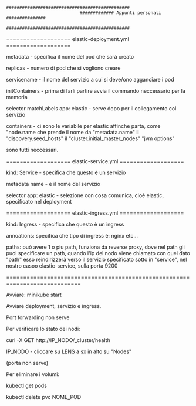 

                                ###############################################
                                ############# Appunti personali ###############
                                ###############################################


===================  elastic-deployment.yml   ===================





metadata - specifica il nome del pod che sarà creato

replicas - numero di pod che si vogliono creare

servicename - il nome del servizio a cui si deve/ono agganciare i pod

initContainers - prima di farli partire avvia il commando neccessario per la memoria

selector matchLabels app: elastic - serve dopo per il collegamento col servizio

containers -
    ci sono le variabile per elastic affinche parta, come "node.name che prende il nome da "metadata.name"
    il "discovery.seed_hosts"
    il "cluster.initial_master_nodes"
    "jvm options"

sono tutti neccessari.



===================  elastic-service.yml    ===================

kind: Service - specifica che questo è un servizio

metadata name - è il nome del servizio

selector app: elastic - selezione con cosa comunica, cioè elastic, specificato nel deployment



===================  elastic-ingress.yml    ===================

kind: Ingress - specifica che questo è un ingress

annoations: specifica che tipo di ingress è: nginx etc...

paths:
    può avere 1 o piu path, funziona da reverse proxy, dove nel path
    gli puoi specificare un path, quando l'ip del nodo viene chiamato con quel dato "path" esso reindirizzerà verso il servizio specificato sotto in 
    "service", nel nostro casoo elastic-service, sulla porta 9200



============================================================================

Avviare: minikube start

Avviare deployment, servizio e ingress.

Port forwarding non serve

Per verificare lo stato dei nodi:

curl -X GET http://IP_NODO/_cluster/health

IP_NODO - cliccare su LENS a sx in alto su "Nodes"

(porta non serve)


Per eliminare i volumi:

kubectl get pods

kubectl delete pvc NOME_POD






